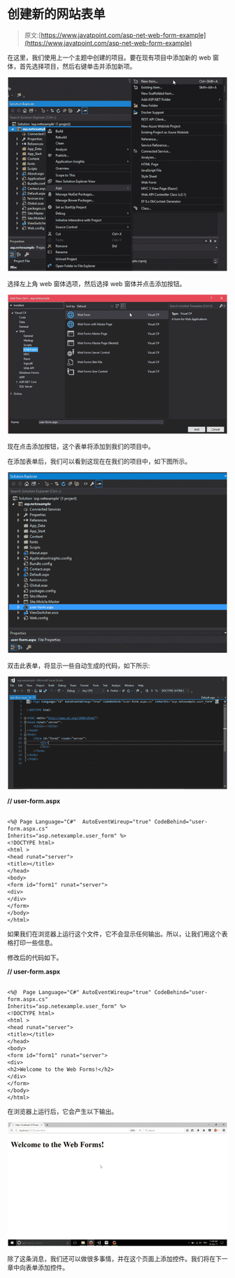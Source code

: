 # 创建新的网站表单

> 原文:[https://www.javatpoint.com/asp-net-web-form-example](https://www.javatpoint.com/asp-net-web-form-example)

在这里，我们使用上一个主题中创建的项目。要在现有项目中添加新的 web 窗体，首先选择项目，然后右键单击并添加新项。

![ASP New web form 1](img/78491efd76319f578e78033e210131fd.png)

选择左上角 web 窗体选项，然后选择 web 窗体并点击添加按钮。

![ASP New web form 2](img/7b18fcb466b7148a17c45d268e539053.png)

现在点击添加按钮，这个表单将添加到我们的项目中。

在添加表单后，我们可以看到这现在在我们的项目中，如下图所示。

![ASP New web form 3](img/3110f43b689f07085dba309a4c2fb69e.png)

双击此表单，将显示一些自动生成的代码，如下所示:

![ASP New web form 4](img/de0b51b9736e82d78bf5d255b7410d9a.png)

**// user-form.aspx**

```

<%@ Page Language="C#"  AutoEventWireup="true" CodeBehind="user-form.aspx.cs"
Inherits="asp.netexample.user_form" %>
<!DOCTYPE html>
<html >
<head runat="server">
<title></title>
</head>
<body>
<form id="form1" runat="server">
<div>
</div>
</form>
</body>
</html>

```

如果我们在浏览器上运行这个文件，它不会显示任何输出。所以，让我们用这个表格打印一些信息。

修改后的代码如下。

**// user-form.aspx**

```

<%@  Page Language="C#" AutoEventWireup="true" CodeBehind="user-form.aspx.cs"
Inherits="asp.netexample.user_form" %>
<!DOCTYPE html>
<html >
<head runat="server">
<title></title>
</head>
<body>
<form id="form1" runat="server">
<div>
<h2>Welcome to the Web Forms!</h2>
</div>
</form>
</body>
</html>

```

在浏览器上运行后，它会产生以下输出。

![ASP New web form 5](img/1cd7ae9c6c3c6d98888cc516fe499838.png)

除了这条消息，我们还可以做很多事情，并在这个页面上添加控件。我们将在下一章中向表单添加控件。